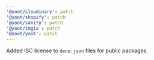 ```yaml
---
'@yoot/cloudinary': patch
'@yoot/shopify': patch
'@yoot/sanity': patch
'@yoot/imgix': patch
'@yoot/yoot': patch
---
```


Added ISC license to `deno.json` files for public packages.
